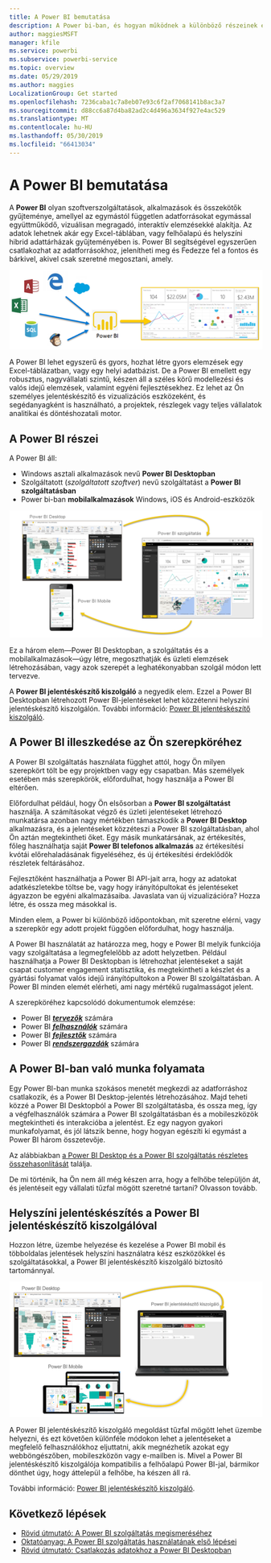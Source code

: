 ```yaml
---
title: A Power BI bemutatása
description: A Power bi-ban, és hogyan működnek a különböző részeinek együtt – áttekintés a Power BI Desktop, a Power BI szolgáltatás, Power BI mobilalkalmazásban, jelentéskészítő kiszolgáló és a Power BI embedded.
author: maggiesMSFT
manager: kfile
ms.service: powerbi
ms.subservice: powerbi-service
ms.topic: overview
ms.date: 05/29/2019
ms.author: maggies
LocalizationGroup: Get started
ms.openlocfilehash: 7236caba1c7a8eb07e93c6f2af7068141b8ac3a7
ms.sourcegitcommit: d88cc6a87d4ba82ad2c4d496a3634f927e4ac529
ms.translationtype: MT
ms.contentlocale: hu-HU
ms.lasthandoff: 05/30/2019
ms.locfileid: "66413034"
---
```

# <a name="what-is-power-bi"></a>A Power BI bemutatása
A **Power BI** olyan szoftverszolgáltatások, alkalmazások és összekötők gyűjteménye, amellyel az egymástól független adatforrásokat egymással együttműködő, vizuálisan megragadó, interaktív elemzésekké alakítja. Az adatok lehetnek akár egy Excel-táblában, vagy felhőalapú és helyszíni hibrid adattárházak gyűjteményében is. Power BI segítségével egyszerűen csatlakozhat az adatforrásokhoz, jelenítheti meg és Fedezze fel a fontos és bárkivel, akivel csak szeretné megosztani, amely.

![a Power BI bemeneti forrásait bemutató diagram](media/power-bi-overview/power-bi-input-new.png)

A Power BI lehet egyszerű és gyors, hozhat létre gyors elemzések egy Excel-táblázatban, vagy egy helyi adatbázist. De a Power BI emellett egy robusztus, nagyvállalati szintű, készen áll a széles körű modellezési és valós idejű elemzések, valamint egyéni fejlesztésekhez. Ez lehet az Ön személyes jelentéskészítő és vizualizációs eszközeként, és segédanyagként is használható, a projektek, részlegek vagy teljes vállalatok analitikai és döntéshozatali motor.

## <a name="the-parts-of-power-bi"></a>A Power BI részei
A Power BI áll: 
- Windows asztali alkalmazások nevű **Power BI Desktopban**
- Szolgáltatott (*szolgáltatott szoftver*) nevű szolgáltatást a **Power BI szolgáltatásban** 
- Power bi-ban **mobilalkalmazások** Windows, iOS és Android-eszközök

![Power BI Desktop, szolgáltatás, mobil](media/power-bi-overview/power-bi-blocks.png)

Ez a három elem&mdash;Power BI Desktopban, a szolgáltatás és a mobilalkalmazások&mdash;úgy létre, megoszthatják és üzleti elemzések létrehozásában, vagy azok szerepét a leghatékonyabban szolgál módon lett tervezve.

A **Power BI jelentéskészítő kiszolgáló** a negyedik elem. Ezzel a Power BI Desktopban létrehozott Power BI-jelentéseket lehet közzétenni helyszíni jelentéskészítő kiszolgálón. További információ: [Power BI jelentéskészítő kiszolgáló](#on-premises-reporting-with-power-bi-report-server).

## <a name="how-power-bi-matches-your-role"></a>A Power BI illeszkedése az Ön szerepköréhez
A Power BI szolgáltatás használata függhet attól, hogy Ön milyen szerepkört tölt be egy projektben vagy egy csapatban. Más személyek esetében más szerepkörök, előfordulhat, hogy használja a Power BI eltérően.

Előfordulhat például, hogy Ön elsősorban a **Power BI szolgáltatást** használja. A számításokat végző és üzleti jelentéseket létrehozó munkatársa azonban nagy mértékben támaszkodik a **Power BI Desktop** alkalmazásra, és a jelentéseket közzéteszi a Power BI szolgáltatásban, ahol Ön aztán megtekintheti őket. Egy másik munkatársának, az értékesítés, főleg használhatja saját **Power BI telefonos alkalmazás** az értékesítési kvótái előrehaladásának figyeléséhez, és új értékesítési érdeklődők részletek feltárásához.

Fejlesztőként használhatja a Power BI API-jait arra, hogy az adatokat adatkészletekbe töltse be, vagy hogy irányítópultokat és jelentéseket ágyazzon be egyéni alkalmazásaiba. Javaslata van új vizualizációra? Hozza létre, és ossza meg másokkal is.  

Minden elem, a Power bi különböző időpontokban, mit szeretne elérni, vagy a szerepkör egy adott projekt függően előfordulhat, hogy használja.

A Power BI használatát az határozza meg, hogy e Power BI melyik funkciója vagy szolgáltatása a legmegfelelőbb az adott helyzetben. Például használhatja a Power BI Desktopban is létrehozhat jelentéseket a saját csapat customer engagement statisztika, és megtekintheti a készlet és a gyártási folyamat valós idejű irányítópultokon a Power BI szolgáltatásban. A Power BI minden elemét elérheti, ami nagy mértékű rugalmasságot jelent.

A szerepköréhez kapcsolódó dokumentumok elemzése:
- Power BI [***tervezők***](desktop-what-is-desktop.md) számára
- Power BI [***felhasználók***](consumer/end-user-consumer.md) számára
- Power BI [***fejlesztők***](developer/what-can-you-do.md) számára
- Power BI [***rendszergazdák***](service-admin-administering-power-bi-in-your-organization.md) számára

## <a name="the-flow-of-work-in-power-bi"></a>A Power BI-ban való munka folyamata
Egy Power BI-ban munka szokásos menetét megkezdi az adatforráshoz csatlakozik, és a Power BI Desktop-jelentés létrehozásához. Majd teheti közzé a Power BI Desktopból a Power BI szolgáltatásba, és ossza meg, így a végfelhasználók számára a Power BI szolgáltatásban és a mobileszközök megtekintheti és interakcióba a jelentést.
Ez egy nagyon gyakori munkafolyamat, és jól látszik benne, hogy hogyan egészíti ki egymást a Power BI három összetevője.

Az alábbiakban [a Power BI Desktop és a Power BI szolgáltatás részletes összehasonlítását](service-service-vs-desktop.md) találja.

De mi történik, ha Ön nem áll még készen arra, hogy a felhőbe települjön át, és jelentéseit egy vállalati tűzfal mögött szeretné tartani?  Olvasson tovább.

## <a name="on-premises-reporting-with-power-bi-report-server"></a>Helyszíni jelentéskészítés a Power BI jelentéskészítő kiszolgálóval
Hozzon létre, üzembe helyezése és kezelése a Power BI mobil és többoldalas jelentések helyszíni használatra kész eszközökkel és szolgáltatásokkal, a Power BI jelentéskészítő kiszolgáló biztosító tartománnyal.

![a helyszíni diagramja](media/power-bi-overview/power-bi-report-server2.png)

A Power BI jelentéskészítő kiszolgáló megoldást tűzfal mögött lehet üzembe helyezni, és ezt követően különféle módokon lehet a jelentéseket a megfelelő felhasználókhoz eljuttatni, akik megnézhetik azokat egy webböngészőben, mobileszközön vagy e-mailben is. Mivel a Power BI jelentéskészítő kiszolgálója kompatibilis a felhőalapú Power BI-jal, bármikor dönthet úgy, hogy áttelepül a felhőbe, ha készen áll rá. 

További információ: [Power BI jelentéskészítő kiszolgáló](report-server/get-started.md).

## <a name="next-steps"></a>Következő lépések
- [Rövid útmutató: A Power BI szolgáltatás megismeréséhez](service-the-new-power-bi-experience.md)   
- [Oktatóanyag: A Power BI szolgáltatás használatának első lépései](service-get-started.md)
- [Rövid útmutató: Csatlakozás adatokhoz a Power BI Desktopban](desktop-quickstart-connect-to-data.md)
